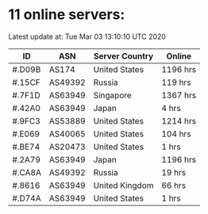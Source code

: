 # 11 online servers:

Latest update at: Tue Mar 03 13:10:10 UTC 2020

| ID | ASN | Server Country | Online |
| -- | --- | -------------- | ------ |
| #.D09B | AS174 | United States | 1196 hrs |
| #.15CF | AS49392 | Russia | 119 hrs |
| #.7F1D | AS63949 | Singapore | 1367 hrs |
| #.42A0 | AS63949 | Japan | 4 hrs |
| #.9FC3 | AS53889 | United States | 1214 hrs |
| #.E069 | AS40065 | United States | 104 hrs |
| #.BE74 | AS20473 | United States | 1 hrs |
| #.2A79 | AS63949 | Japan | 1196 hrs |
| #.CA8A | AS49392 | Russia | 19 hrs |
| #.8616 | AS63949 | United Kingdom | 66 hrs |
| #.D74A | AS63949 | United States | 1 hrs |

